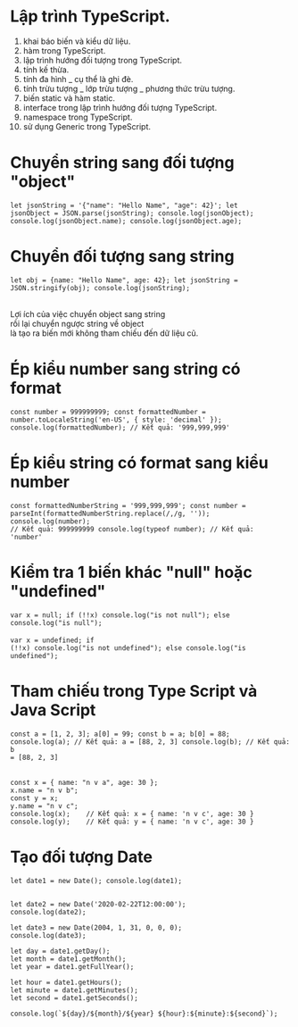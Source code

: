 # Lập trình TypeScript.
1. khai báo biến và kiểu dữ liệu.
2. hàm trong TypeScript.
3. lập trình hướng đối tượng trong TypeScript.
4. tính kế thừa.
5. tính đa hình _ cụ thể là ghi đè.
6. tính trừu tượng _ lớp trừu tượng _ phương thức trừu tượng.
7. biến static và hàm static.
8. interface trong lập trình hướng đối tượng TypeScript.
9. namespace trong TypeScript.
10. sử dụng Generic trong TypeScript.

# Chuyển string sang đối tượng "object"
<code>let jsonString = '{"name": "Hello Name", "age": 42}';
let jsonObject = JSON.parse(jsonString);
console.log(jsonObject);
console.log(jsonObject.name);
console.log(jsonObject.age);
</code>

# Chuyển đối tượng sang string
<code>let obj = {name: "Hello Name", age: 42};
let jsonString = JSON.stringify(obj);
console.log(jsonString);
</code>

<br>
Lợi ích của việc chuyển object sang string<br>
rồi lại chuyển ngược string về object<br>
là tạo ra biến mới không tham chiếu đến dữ liệu cũ.

# Ép kiểu number sang string có format
<code>const number = 999999999;
const formattedNumber = number.toLocaleString('en-US', { style: 'decimal' });
console.log(formattedNumber); // Kết quả: '999,999,999'</code>

# Ép kiểu string có format sang kiểu number
<code>const formattedNumberString = '999,999,999';
const number = parseInt(formattedNumberString.replace(/,/g, ''));
console.log(number); // Kết quả: 999999999
console.log(typeof number); // Kết quả: 'number'</code>

# Kiểm tra 1 biến khác "null" hoặc "undefined"
<code>var x = null;
if (!!x) console.log("is not null");
else console.log("is null");</code>
<br><br>
<code>var x = undefined;
if (!!x) console.log("is not undefined");
else console.log("is undefined");</code>

# Tham chiếu trong Type Script và Java Script
<code>const a = [1, 2, 3];
a[0] = 99;
const b = a;
b[0] = 88;
console.log(a);    // Kết quả: a = [88, 2, 3]
console.log(b);    // Kết quả: b = [88, 2, 3]</code>

<br>
<code>const x = { name: "n v a", age: 30 };
x.name = "n v b";
const y = x;
y.name = "n v c";
console.log(x);    // Kết quả: x = { name: 'n v c', age: 30 }
console.log(y);    // Kết quả: y = { name: 'n v c', age: 30 }</code>

# Tạo đối tượng Date
<code>let date1 = new Date();
console.log(date1);</code><br>

<code>
let date2 = new Date('2020-02-22T12:00:00');
console.log(date2);</code><br>

<code>
let date3 = new Date(2004, 1, 31, 0, 0, 0);
console.log(date3);</code><br>

<code>
let day = date1.getDay();
let month = date1.getMonth();
let year = date1.getFullYear();</code><br>

<code>
let hour = date1.getHours();
let minute = date1.getMinutes();
let second = date1.getSeconds();</code><br>

<code>
console.log(`${day}/${month}/${year} ${hour}:${minute}:${second}`);</code>
</code>
